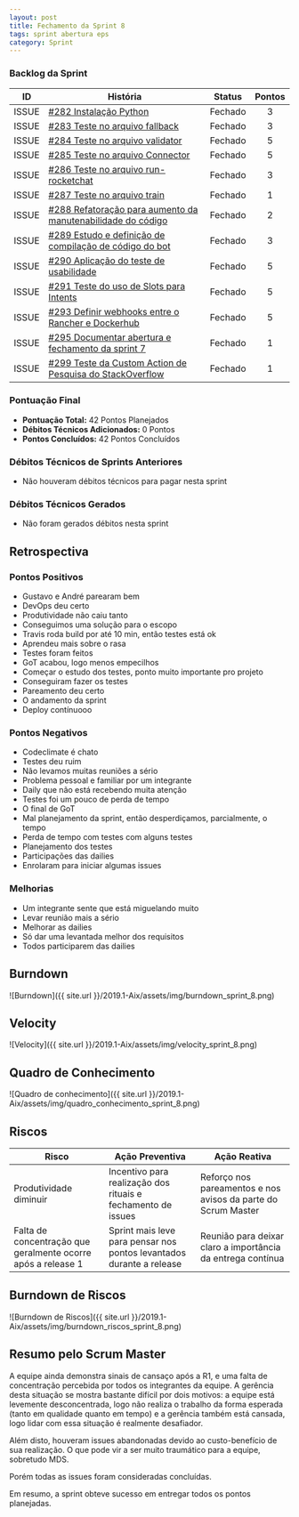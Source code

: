 ```yaml
---
layout: post
title: Fechamento da Sprint 8
tags: sprint abertura eps
category: Sprint
---
```


### Backlog da Sprint

| ID | História | Status | Pontos |
|:--:| ------- | :----: | :----: |
|ISSUE|[#282 Instalação Python](https://github.com/fga-eps-mds/2019.1-Aix/issues/282)|Fechado|3|
|ISSUE|[#283 Teste no arquivo fallback](https://github.com/fga-eps-mds/2019.1-Aix/issues/283)|Fechado|3|
|ISSUE|[#284 Teste no arquivo validator](https://github.com/fga-eps-mds/2019.1-Aix/issues/284)|Fechado|5|
|ISSUE|[#285 Teste no arquivo Connector](https://github.com/fga-eps-mds/2019.1-Aix/issues/285)|Fechado|5|
|ISSUE|[#286 Teste no arquivo run-rocketchat](https://github.com/fga-eps-mds/2019.1-Aix/issues/286)|Fechado|3|
|ISSUE|[#287 Teste no arquivo train](https://github.com/fga-eps-mds/2019.1-Aix/issues/287)|Fechado|1|
|ISSUE|[#288 Refatoração para aumento da manutenabilidade do código](https://github.com/fga-eps-mds/2019.1-Aix/issues/288)|Fechado|2|
|ISSUE|[#289 Estudo e definição de compilação de código do bot](https://github.com/fga-eps-mds/2019.1-Aix/issues/289)|Fechado|3|
|ISSUE|[#290 Aplicação do teste de usabilidade](https://github.com/fga-eps-mds/2019.1-Aix/issues/290)|Fechado|5|
|ISSUE|[#291 Teste do uso de Slots para Intents](https://github.com/fga-eps-mds/2019.1-Aix/issues/291)|Fechado|5|
|ISSUE|[#293 Definir webhooks entre o Rancher e Dockerhub](https://github.com/fga-eps-mds/2019.1-Aix/issues/293)|Fechado|5|
|ISSUE|[#295 Documentar abertura e fechamento da sprint 7](https://github.com/fga-eps-mds/2019.1-Aix/issues/295)|Fechado|1|
|ISSUE|[#299 Teste da Custom Action de Pesquisa do StackOverflow](https://github.com/fga-eps-mds/2019.1-Aix/issues/299)|Fechado|1|

### Pontuação Final

* __Pontuação Total:__ 42 Pontos Planejados
* __Débitos Técnicos Adicionados:__ 0 Pontos 
* __Pontos Concluídos:__ 42 Pontos Concluídos

### Débitos Técnicos de Sprints Anteriores

* Não houveram débitos técnicos para pagar nesta sprint

### Débitos Técnicos Gerados

* Não foram gerados débitos nesta sprint


## Retrospectiva

### Pontos Positivos

- Gustavo e André parearam bem
- DevOps deu certo
- Produtividade não caiu tanto
- Conseguimos uma solução para o escopo
- Travis roda build por até 10 min, então testes está ok
- Aprendeu mais sobre o rasa
- Testes foram feitos
- GoT acabou, logo menos empecilhos
- Começar o estudo dos testes, ponto muito importante pro projeto
- Conseguiram fazer os testes
- Pareamento deu certo
- O andamento da sprint
- Deploy contínuooo


### Pontos Negativos

- Codeclimate é chato
- Testes deu ruim
- Não levamos muitas reuniões a sério
- Problema pessoal e familiar por um integrante
- Daily que não está recebendo muita atenção
- Testes foi um pouco de perda de tempo
- O final de GoT
- Mal planejamento da sprint, então desperdiçamos, parcialmente, o tempo
- Perda de tempo com testes com alguns testes
- Planejamento dos testes
- Participações das dailies
- Enrolaram para iniciar algumas issues


### Melhorias

- Um integrante sente que está miguelando muito
- Levar reunião mais a sério
- Melhorar as dailies
- Só dar uma levantada melhor dos requisitos 
- Todos participarem das dailies


## Burndown

![Burndown]({{ site.url }}/2019.1-Aix/assets/img/burndown_sprint_8.png)

## Velocity

![Velocity]({{ site.url }}/2019.1-Aix/assets/img/velocity_sprint_8.png)

## Quadro de Conhecimento

![Quadro de conhecimento]({{ site.url }}/2019.1-Aix/assets/img/quadro_conhecimento_sprint_8.png)

## Riscos

| Risco  | Ação Preventiva  | Ação Reativa  |
|---|---|---|
| Produtividade diminuir |Incentivo para realização dos rituais e fechamento de issues |Reforço nos pareamentos e nos avisos da parte do Scrum Master |
| Falta de concentração que geralmente ocorre após a release 1 |Sprint mais leve para pensar nos pontos levantados durante a release |Reunião para deixar claro a importância da entrega contínua |

## Burndown de Riscos

![Burndown de Riscos]({{ site.url }}/2019.1-Aix/assets/img/burndown_riscos_sprint_8.png)

## Resumo pelo Scrum Master

A equipe ainda demonstra sinais de cansaço após a R1, e uma falta de concentração percebida por todos os integrantes da equipe. A gerência desta situação se mostra bastante difícil por dois motivos: a equipe está levemente desconcentrada, logo não realiza o trabalho da forma esperada (tanto em qualidade quanto em tempo) e a gerência também está cansada, logo lidar com essa situação é realmente desafiador.

Além disto, houveram issues abandonadas devido ao custo-benefício de sua realização. O que pode vir a ser muito traumático para a equipe, sobretudo MDS.

Porém todas as issues foram consideradas concluídas.

Em resumo, a sprint obteve sucesso em entregar todos os pontos planejadas.